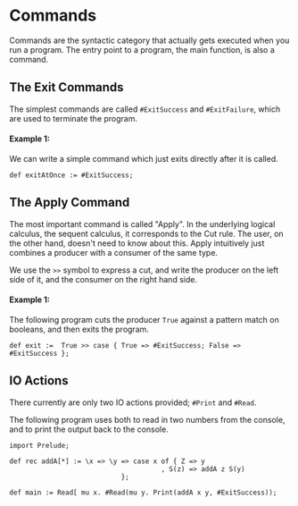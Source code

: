 # Commands

Commands are the syntactic category that actually gets executed when you run a program.
The entry point to a program, the main function, is also a command.

## The Exit Commands

The simplest commands are called `#ExitSuccess` and `#ExitFailure`, which are used to terminate the program.

#### Example 1:

We can write a simple command which just exits directly after it is called.

```
def exitAtOnce := #ExitSuccess;
```

## The Apply Command

The most important command is called "Apply".
In the underlying logical calculus, the sequent calculus, it corresponds to the Cut rule.
The user, on the other hand, doesn't need to know about this.
Apply intuitively just combines a producer with a consumer of the same type.

We use the `>>` symbol to express a cut, and write the producer on the left side of it, and the consumer on the right hand side.


#### Example 1:

The following program cuts the producer `True` against a pattern match on booleans, and then exits the program.

```
def exit :=  True >> case { True => #ExitSuccess; False => #ExitSuccess };
```

## IO Actions

There currently are only two IO actions provided; `#Print` and `#Read`.

The following program uses both to read in two numbers from the console, and to print the output back to the console.

```
import Prelude;

def rec addA[*] := \x => \y => case x of { Z => y
                                      , S(z) => addA z S(y)
					        };

def main := Read[ mu x. #Read(mu y. Print(addA x y, #ExitSuccess));
```
